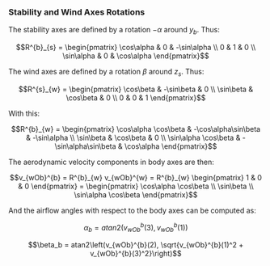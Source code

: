 ### Stability and Wind Axes Rotations

The stability axes are defined by a rotation $-\alpha$ around $y_b$. Thus:

$$R^{b}_{s} = \begin{pmatrix} \cos\alpha & 0 & -\sin\alpha \\
                                0        & 1 &          0 \\
                                \sin\alpha & 0 & \cos\alpha \end{pmatrix}$$

The wind axes are defined by a rotation $\beta$ around $z_s$. Thus:

$$R^{s}_{w} = \begin{pmatrix} \cos\beta & -\sin\beta & 0 \\
                                \sin\beta & \cos\beta & 0 \\
                                0 & 0 & 1 \end{pmatrix}$$

With this:

$$R^{b}_{w} = \begin{pmatrix} \cos\alpha \cos\beta & -\cos\alpha\sin\beta & -\sin\alpha \\
                                \sin\beta & \cos\beta & 0 \\
                                \sin\alpha \cos\beta & -\sin\alpha\sin\beta & \cos\alpha
                                \end{pmatrix}$$

The aerodynamic velocity components in body axes are then:

$$v_{wOb}^{b} = R^{b}_{w} v_{wOb}^{w} = R^{b}_{w} \begin{pmatrix} 1 & 0 & 0 \end{pmatrix} =
\begin{pmatrix}
\cos\alpha \cos\beta \\
\sin\beta \\
\sin\alpha \cos\beta
\end{pmatrix}$$

And the airflow angles with respect to the body axes can be computed as:

$$\alpha_b = atan2(v_{wOb}^{b}(3), v_{wOb}^{b}(1))$$

$$\beta_b = atan2\left(v_{wOb}^{b}(2), \sqrt{v_{wOb}^{b}(1)^2 + v_{wOb}^{b}(3)^2}\right)$$